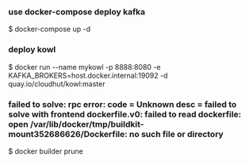 ### use docker-compose deploy kafka
$ docker-compose up -d
### deploy kowl
$ docker run --name mykowl -p 8888:8080 -e KAFKA_BROKERS=host.docker.internal:19092 -d quay.io/cloudhut/kowl:master
### failed to solve: rpc error: code = Unknown desc = failed to solve with frontend dockerfile.v0: failed to read dockerfile: open /var/lib/docker/tmp/buildkit-mount352686626/Dockerfile: no such file or directory
$ docker builder prune